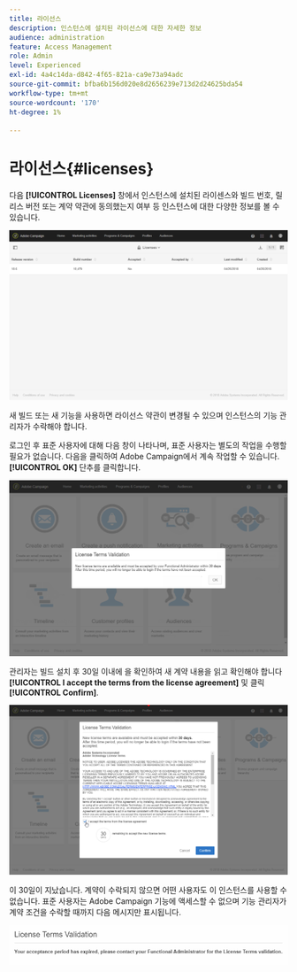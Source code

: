 ```yaml
---
title: 라이선스
description: 인스턴스에 설치된 라이선스에 대한 자세한 정보
audience: administration
feature: Access Management
role: Admin
level: Experienced
exl-id: 4a4c14da-d842-4f65-821a-ca9e73a94adc
source-git-commit: bfba6b156d020e8d2656239e713d2d24625bda54
workflow-type: tm+mt
source-wordcount: '170'
ht-degree: 1%

---
```


# 라이선스{#licenses}

다음 **[!UICONTROL Licenses]** 창에서 인스턴스에 설치된 라이센스와 빌드 번호, 릴리스 버전 또는 계약 약관에 동의했는지 여부 등 인스턴스에 대한 다양한 정보를 볼 수 있습니다.

![](assets/license_1.png)

새 빌드 또는 새 기능을 사용하면 라이선스 약관이 변경될 수 있으며 인스턴스의 기능 관리자가 수락해야 합니다.

로그인 후 표준 사용자에 대해 다음 창이 나타나며, 표준 사용자는 별도의 작업을 수행할 필요가 없습니다. 다음을 클릭하여 Adobe Campaign에서 계속 작업할 수 있습니다. **[!UICONTROL OK]** 단추를 클릭합니다.

![](assets/license_2.png)

관리자는 빌드 설치 후 30일 이내에 을 확인하여 새 계약 내용을 읽고 확인해야 합니다 **[!UICONTROL I accept the terms from the license agreement]** 및 클릭 **[!UICONTROL Confirm]**.

![](assets/license_3.png)

이 30일이 지났습니다. 계약이 수락되지 않으면 어떤 사용자도 이 인스턴스를 사용할 수 없습니다. 표준 사용자는 Adobe Campaign 기능에 액세스할 수 없으며 기능 관리자가 계약 조건을 수락할 때까지 다음 메시지만 표시됩니다.

![](assets/license_4.png)
